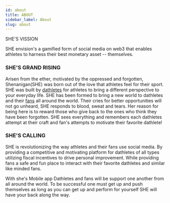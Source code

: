 ```yaml
---
id: about
title: ABOUT
sidebar_label: About
slug: about
---
```



<p class="big"> SHE'S VISSION </p>

SHE envision's a gamified form of social media on web3 that  enables athletes to harness their best monetary asset -- themselves.

### SHE'S GRAND RISING

Arisen from the ether, motivated by the oppressed and forgotten, Shenanigan(SHE) was born out of the love that athletes feel for their sport. SHE was built by [dathletes](./dathletes) for athletes to bring a different perspective to your everyday life.  SHE has been formed to bring a new world to dathletes and their [fans](./fans) all around the world. Their cries for better opportunities will not go unheard, SHE responds to blood, sweat and tears. Her reason for being here is to reward those who give back to the ones who think they have been forgotten. SHE sees everything and remembers each dathletes attempt at their craft and fan's attempts to motivate their favorite dathlete!

### SHE'S CALLING
SHE is revolutionizing the way athletes and their fans use social media. By providing a competitive and motivating platform for dathletes of all types utilizing fiscal incentives to drive personal improvement. While providing fans a safe and fun place to interact with their favorite dathletes and similar like minded fans.

With she's Mobile app Dathletes and fans will be support one another from all around the world. To be successful one must get up and push themselves as long as you can get up and perform for yourself SHE will have your back along the way.




